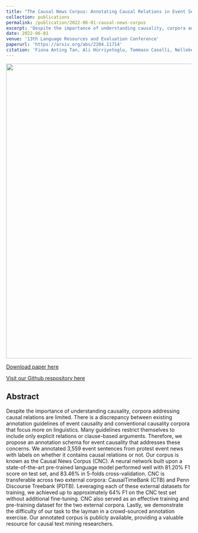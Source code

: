 ```yaml
---
title: "The Causal News Corpus: Annotating Causal Relations in Event Sentences from News"
collection: publications
permalink: /publication/2022-06-01-causal-news-corpus
excerpt: 'Despite the importance of understanding causality, corpora addressing causal relations are limited. There is a discrepancy between existing annotation guidelines of event causality and conventional causality corpora that focus more on linguistics. Many guidelines restrict themselves to include only explicit relations or clause-based arguments. Therefore, we propose an annotation schema for event causality that addresses these concerns. We annotated 3,559 event sentences from protest event news with labels on whether it contains causal relations or not. Our corpus is known as the Causal News Corpus (CNC). A neural network built upon a state-of-the-art pre-trained language model performed well with 81.20% F1 score on test set, and 83.46% in 5-folds cross-validation. CNC is transferable across two external corpora: CausalTimeBank (CTB) and Penn Discourse Treebank (PDTB). Leveraging each of these external datasets for training, we achieved up to approximately 64% F1 on the CNC test set without additional fine-tuning. CNC also served as an effective training and pre-training dataset for the two external corpora. Lastly, we demonstrate the difficulty of our task to the layman in a crowd-sourced annotation exercise. Our annotated corpus is publicly available, providing a valuable resource for causal text mining researchers.'
date: 2022-06-01
venue: '13th Language Resources and Evaluation Conference'
paperurl: 'https://arxiv.org/abs/2204.11714'
citation: 'Fiona Anting Tan, Ali Hürriyetoglu, Tommaso Caselli, Nelleke Oostdijk, Tadashi Nomoto, Hansi Hettiarachchi, Iqra Ameer, Onur Uca, Farhana Ferdousi Liza, and Tiancheng Hu. 2022. The Causal News Corpus: Annotating Causal Relations in Event Sentences from News. In Proceedings of the 13th Language Resources and Evaluation Conference, Marseille, France. European Language Resources Association.'
---
```


<img src='../images/posters/CausalNewsCorpus_LREC_2022_POSTER2.png' width=800>


<a href='https://arxiv.org/abs/2204.11714'>Download paper here</a>


<a href='https://github.com/tanfiona/CausalNewsCorpus'>Visit our Github respository here</a>

<h2>Abstract</h2>
Despite the importance of understanding causality, corpora addressing causal relations are limited. There is a discrepancy between existing annotation guidelines of event causality and conventional causality corpora that focus more on linguistics. Many guidelines restrict themselves to include only explicit relations or clause-based arguments. Therefore, we propose an annotation schema for event causality that addresses these concerns. We annotated 3,559 event sentences from protest event news with labels on whether it contains causal relations or not. Our corpus is known as the Causal News Corpus (CNC). A neural network built upon a state-of-the-art pre-trained language model performed well with 81.20% F1 score on test set, and 83.46% in 5-folds cross-validation. CNC is transferable across two external corpora: CausalTimeBank (CTB) and Penn Discourse Treebank (PDTB). Leveraging each of these external datasets for training, we achieved up to approximately 64% F1 on the CNC test set without additional fine-tuning. CNC also served as an effective training and pre-training dataset for the two external corpora. Lastly, we demonstrate the difficulty of our task to the layman in a crowd-sourced annotation exercise. Our annotated corpus is publicly available, providing a valuable resource for causal text mining researchers.
